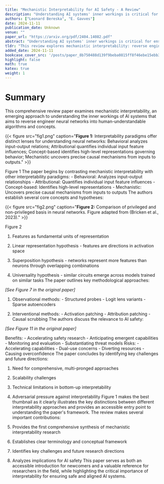 ```yaml
---
title: "Mechanistic Interpretability for AI Safety - A Review"
description: "Understanding AI systems' inner workings is critical for ensuring value alignment and safety. This review explores mechanistic interpretability: reverse engineering the computational mechanisms and re"
authors: ["Leonard Bereska", "E. Gavves"]
date: 2024-11-11
publication_date: Unknown
venue: ""
paper_url: "https://arxiv.org/pdf/2404.14082.pdf"
abstract: "Understanding AI systems' inner workings is critical for ensuring value alignment and safety. This review explores mechanistic interpretability: reverse engineering the computational mechanisms and representations learned by neural networks into human-understandable algorithms and concepts to provide a granular, causal understanding. We establish foundational concepts such as features encoding knowledge within neural activations and hypotheses about their representation and computation. We survey methodologies for causally dissecting model behaviors and assess the relevance of mechanistic interpretability to AI safety. We examine benefits in understanding, control, alignment, and risks such as capability gains and dual-use concerns. We investigate challenges surrounding scalability, automation, and comprehensive interpretation. We advocate for clarifying concepts, setting standards, and scaling techniques to handle complex models and behaviors and expand to domains such as vision and reinforcement learning. Mechanistic interpretability could help prevent catastrophic outcomes as AI systems become more powerful and inscrutable."
tldr: "This review explores mechanistic interpretability: reverse engineering the computational mechanisms and representations learned by neural networks into human-understandable algorithms and concepts to provide a granular, causal understanding of AI systems' inner workings."
added_date: 2024-11-11
bookcase_cover_src: '/posts/paper_8b750488d139f9beba0815ff8f46ebe15ebb3e58/thumbnail.png'
highlight: false
math: true
katex: true
weight: 1
---
```


# Summary

This comprehensive review paper examines mechanistic interpretability, an emerging approach to understanding the inner workings of AI systems that aims to reverse engineer neural networks into human-understandable algorithms and concepts. 

{{< figure src="fig1.png" caption="**Figure 1:** Interpretability paradigms offer distinct lenses for understanding neural networks: Behavioral analyzes input-output relations; Attributional quantifies individual input feature influences; Concept-based identifies high-level representations governing behavior; Mechanistic uncovers precise causal mechanisms from inputs to outputs." >}}

Figure 1 The paper begins by contrasting mechanistic interpretability with other interpretability paradigms: - Behavioral: Analyzes input-output relationships - Attributional: Quantifies individual input feature influences - Concept-based: Identifies high-level representations - Mechanistic: Uncovers precise causal mechanisms from inputs to outputs The authors establish several core concepts and hypotheses: 

{{< figure src="fig2.png" caption="**Figure 2:** Comparison of privileged and non-privileged basis in neural networks. Figure adapted from (Bricken et al., 2023)." >}}

Figure 2 

1. Features as fundamental units of representation 

2. Linear representation hypothesis - features are directions in activation space 

3. Superposition hypothesis - networks represent more features than neurons through overlapping combinations 

4. Universality hypothesis - similar circuits emerge across models trained on similar tasks The paper outlines key methodological approaches: 

*[See Figure 7 in the original paper]*

 

1. Observational methods: - Structured probes - Logit lens variants - Sparse autoencoders 

2. Interventional methods: - Activation patching - Attribution patching - Causal scrubbing The authors discuss the relevance to AI safety: 

*[See Figure 11 in the original paper]*

 Benefits: - Accelerating safety research - Anticipating emergent capabilities - Monitoring and evaluation - Substantiating threat models Risks: - Accelerating capabilities - Dual-use concerns - Diverting resources - Causing overconfidence The paper concludes by identifying key challenges and future directions: 

1. Need for comprehensive, multi-pronged approaches 

2. Scalability challenges 

3. Technical limitations in bottom-up interpretability 

4. Adversarial pressure against interpretability Figure 1 makes the best thumbnail as it clearly illustrates the key distinctions between different interpretability approaches and provides an accessible entry point to understanding the paper's framework. The review makes several important contributions: 

1. Provides the first comprehensive synthesis of mechanistic interpretability research 

2. Establishes clear terminology and conceptual framework 

3. Identifies key challenges and future research directions 

4. Analyzes implications for AI safety This paper serves as both an accessible introduction for newcomers and a valuable reference for researchers in the field, while highlighting the critical importance of interpretability for ensuring safe and aligned AI systems.